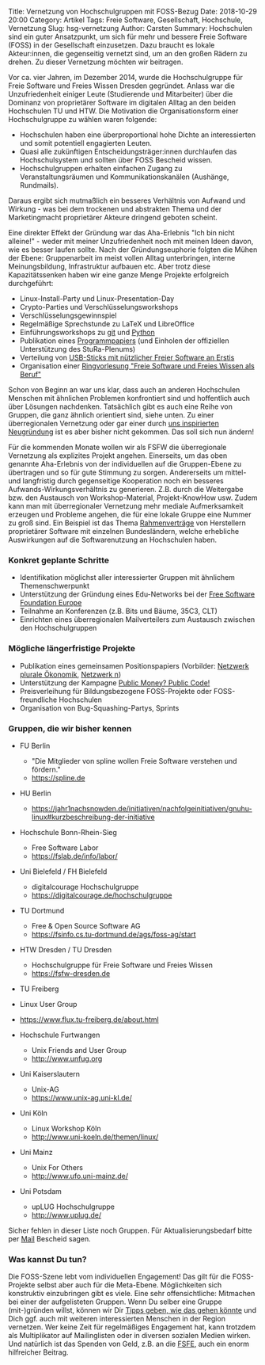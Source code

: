 Title: Vernetzung von Hochschulgruppen mit FOSS-Bezug
Date: 2018-10-29 20:00
Category: Artikel
Tags: Freie Software, Gesellschaft, Hochschule, Vernetzung
Slug: hsg-vernetzung
Author: Carsten
Summary: Hochschulen sind ein guter Ansatzpunkt, um sich für mehr und bessere Freie Software (FOSS) in der Gesellschaft einzusetzen. Dazu braucht es lokale Akteur:innen, die gegenseitig vernetzt sind, um an den großen Rädern zu drehen. Zu dieser Vernetzung möchten wir beitragen.

Vor ca. vier Jahren, im Dezember 2014, wurde die Hochschulgruppe für Freie Software und Freies Wissen Dresden gegründet. Anlass war die Unzufriedenheit einiger Leute (Studierende und Mitarbeiter) über die Dominanz von proprietärer Software im digitalen Alltag an den beiden Hochschulen TU und HTW.
Die Motivation die Organisationsform einer Hochschulgruppe zu wählen waren folgende:

* Hochschulen haben eine überproportional hohe Dichte an interessierten und somit potentiell engagierten Leuten.
* Quasi alle zukünftigen Entscheidungsträger:innen durchlaufen das Hochschulsystem und sollten über FOSS Bescheid wissen.
* Hochschulgruppen erhalten einfachen Zugang zu Veranstaltungsräumen und Kommunikationskanälen (Aushänge, Rundmails).

Daraus ergibt sich mutmaßlich ein besseres Verhältnis von Aufwand und Wirkung - was bei dem trockenen und abstrakten Thema und der Marketingmacht proprietärer Akteure dringend geboten scheint.

Eine direkter Effekt der Gründung war das Aha-Erlebnis "Ich bin nicht alleine!" - weder mit meiner Unzufriedenheit noch mit meinen Ideen davon, wie es besser laufen sollte.
Nach der Gründungseuphorie folgten die Mühen der Ebene: Gruppenarbeit im meist vollen Alltag unterbringen, interne Meinungsbildung, Infrastruktur aufbauen etc. Aber trotz diese Kapazitätssenken haben wir eine ganze Menge Projekte erfolgreich durchgeführt:

* Linux-Install-Party und Linux-Presentation-Day
* Crypto-Parties und Verschlüsselungsworkshops
* Verschlüsselungsgewinnspiel
* Regelmäßige Sprechstunde zu LaTeX und LibreOffice
* Einführungsworkshops zu [git](https://fsfw-dresden.de/git-ws) und [Python](https://fsfw-dresden.de/python-workshop)
* Publikation eines [Programmpapiers](https://fsfw-dresden.de/programm) (und Einholen der offiziellen Unterstützung des StuRa-Plenums)
* Verteilung von [USB-Sticks mit nützlicher Freier Software an Erstis](https://fsfw-dresden.de/uni-stick)
* Organisation einer [Ringvorlesung "Freie Software und Freies Wissen als Beruf"](https://fsfw-dresden.de/ringvorlesung)

Schon von Beginn an war uns klar, dass auch an anderen Hochschulen Menschen mit ähnlichen Problemen konfrontiert sind und hoffentlich auch über Lösungen nachdenken.
Tatsächlich gibt es auch eine Reihe von Gruppen, die ganz ähnlich orientiert sind, siehe unten.
Zu einer überregionalen Vernetzung oder gar einer durch [uns inspirierten Neugründung](https://fsfw-dresden.de/fork) ist es aber bisher nicht gekommen. Das soll sich nun ändern!

Für die kommenden Monate wollen wir als FSFW die überregionale Vernetzung als explizites Projekt angehen.
Einerseits, um das oben genannte Aha-Erlebnis von der individuellen auf die Gruppen-Ebene zu übertragen und so für gute Stimmung zu sorgen.
Andererseits um mittel- und langfristig durch gegenseitige Kooperation noch ein besseres Aufwands-Wirkungsverhältnis zu generieren. Z.B. durch die Weitergabe bzw. den Austausch von Workshop-Material, Projekt-KnowHow usw. Zudem kann man mit überregionaler Vernetzung mehr mediale Aufmerksamkeit erzeugen und Probleme angehen, die für eine lokale Gruppe eine Nummer zu groß sind. Ein Beispiel ist das Thema [Rahmenverträge](https://fsfw-dresden.de/landesvertrag) von Herstellern proprietärer Software mit einzelnen Bundesländern, welche erhebliche Auswirkungen auf die Softwarenutzung an Hochschulen haben.

### Konkret geplante Schritte

* Identifikation möglichst aller interessierter Gruppen mit ähnlichem Themenschwerpunkt
* Unterstützung der Gründung eines Edu-Networks bei der [Free Software Foundation Europe](https://fsfe.org)
* Teilnahme an Konferenzen (z.B. Bits und Bäume, 35C3, CLT)
* Einrichten eines überregionalen Mailverteilers zum Austausch zwischen den Hochschulgruppen

### Mögliche längerfristige Projekte

* Publikation eines gemeinsamen Positionspapiers (Vorbilder: [Netzwerk plurale Ökonomik](https://www.plurale-oekonomik.de/projekte/offener-brief/), [Netzwerk n](https://netzwerk-n.org/ueber-uns/was-wir-machen/#positionspapier))
* Unterstützung der Kampagne [Public Money? Public Code!](https://publiccode.eu/de/openletter/)
* Preisverleihung für Bildungsbezogene FOSS-Projekte oder FOSS-freundliche Hochschulen
* Organisation von Bug-Squashing-Partys, Sprints

### Gruppen, die wir bisher kennen

* FU Berlin
  * "Die Mitglieder von spline wollen Freie Software verstehen und fördern."
  * https://spline.de

* HU Berlin
  * https://jahr1nachsnowden.de/initiativen/nachfolgeinitiativen/gnuhu-linux#kurzbeschreibung-der-initiative

* Hochschule Bonn-Rhein-Sieg
  * Free Software Labor
  * https://fslab.de/info/labor/

* Uni Bielefeld / FH Bielefeld
  * digitalcourage Hochschulgruppe
  * https://digitalcourage.de/hochschulgruppe

* TU Dortmund
  * Free & Open Source Software AG
  * https://fsinfo.cs.tu-dortmund.de/ags/foss-ag/start

* HTW Dresden / TU Dresden
  * Hochschulgruppe für Freie Software und Freies Wissen
  * https://fsfw-dresden.de

*  TU Freiberg
  * Linux User Group
  * https://www.flux.tu-freiberg.de/about.html

* Hochschule Furtwangen
  * Unix Friends and User Group
  * http://www.unfug.org

* Uni Kaiserslautern
  * Unix-AG
  * https://www.unix-ag.uni-kl.de/

* Uni Köln
  * Linux Workshop Köln
  * http://www.uni-koeln.de/themen/linux/

* Uni Mainz
  * Unix For Others
  * http://www.ufo.uni-mainz.de/

* Uni Potsdam
  * upLUG Hochschulgruppe
  * http://www.uplug.de/

Sicher fehlen in dieser Liste noch Gruppen. Für Aktualisierungsbedarf bitte per [Mail](mailto:kontakt@fsfw-dresden.de) Bescheid sagen.


### Was kannst Du tun?

Die FOSS-Szene lebt vom individuellen Engagement! Das gilt für die FOSS-Projekte selbst aber auch für die Meta-Ebene.
Möglichkeiten sich konstruktiv einzubringen gibt es viele.
Eine sehr offensichtliche: Mitmachen bei einer der aufgelisteten Gruppen.
Wenn Du selber eine Gruppe (mit-)gründen willst, können wir Dir [Tipps geben, wie das gehen könnte](https://fsfw-dresden.de/fork) und Dich ggf. auch mit weiteren interessierten Menschen in der Region vernetzen.
Wer keine Zeit für regelmäßiges Engagement hat, kann trotzdem als Multiplikator auf Mailinglisten oder in diversen sozialen Medien wirken. Und natürlich ist das Spenden von Geld, z.B. an die [FSFE](https://fsfe.org/donate/donate.de.html), auch ein enorm hilfreicher Beitrag.
